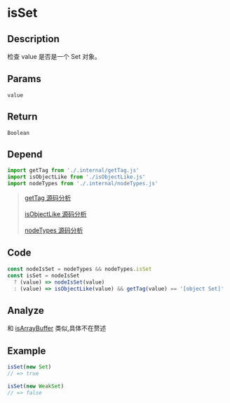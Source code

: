 # isSet

## Description
检查 value 是否是一个 Set 对象。

## Params
`value`

## Return
`Boolean`

## Depend
```js
import getTag from './.internal/getTag.js'
import isObjectLike from './isObjectLike.js'
import nodeTypes from './.internal/nodeTypes.js'
```
> [getTag 源码分析](../internal/getTag.md)
> <br/>
> <br/>
> [isObjectLike 源码分析](./isObjectLike.md)
> <br/>
> <br/>
> [nodeTypes 源码分析](../internal/nodeTypes.md)

## Code
```js
const nodeIsSet = nodeTypes && nodeTypes.isSet
const isSet = nodeIsSet
  ? (value) => nodeIsSet(value)
  : (value) => isObjectLike(value) && getTag(value) == '[object Set]'
```
## Analyze
和 [isArrayBuffer](./isArrayBuffer.md) 类似,具体不在赘述

## Example
```js
isSet(new Set)
// => true

isSet(new WeakSet)
// => false
```
